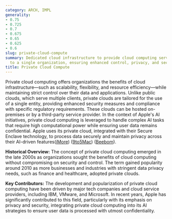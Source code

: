 ```yaml
---
category: ARCH, IMPL
generality:
- 0.75
- 0.725
- 0.7
- 0.675
- 0.65
- 0.625
- 0.6
slug: private-cloud-compute
summary: Dedicated cloud infrastructure to provide cloud computing services exclusively
  to a single organization, ensuring enhanced control, privacy, and security.
title: Private Cloud Compute
---
```


Private cloud computing offers organizations the benefits of cloud infrastructure—such as scalability, flexibility, and resource efficiency—while maintaining strict control over their data and applications. Unlike public clouds, which serve multiple clients, private clouds are tailored for the use of a single entity, providing enhanced security measures and compliance with specific regulatory requirements. These clouds can be hosted on-premises or by a third-party service provider. In the context of Apple's AI initiatives, private cloud computing is leveraged to handle complex AI tasks that require high computational power while ensuring user data remains confidential. Apple uses its private cloud, integrated with their Secure Enclave technology, to process data securely and maintain privacy across their AI-driven features​([iMore](https://www.imore.com/ios/apple-ai-everything-you-need-to-know-about-artificial-intelligence-changes-coming-to-iphone-ios-18-and-beyond))​​ ([9to5Mac](https://9to5mac.com/2024/05/29/apple-ai-confidential-computing-ios-18/))​​ ([Beebom](https://beebom.com/apple-intelligence-ai-system-wwdc-2024-report/))​.

**Historical Overview:** The concept of private cloud computing emerged in the late 2000s as organizations sought the benefits of cloud computing without compromising on security and control. The term gained popularity around 2010 as more businesses and industries with stringent data privacy needs, such as finance and healthcare, adopted private clouds.

**Key Contributors:** The development and popularization of private cloud computing have been driven by major tech companies and cloud service providers, including IBM, VMware, and Microsoft. In recent years, Apple has significantly contributed to this field, particularly with its emphasis on privacy and security, integrating private cloud computing into its AI strategies to ensure user data is processed with utmost confidentiality.